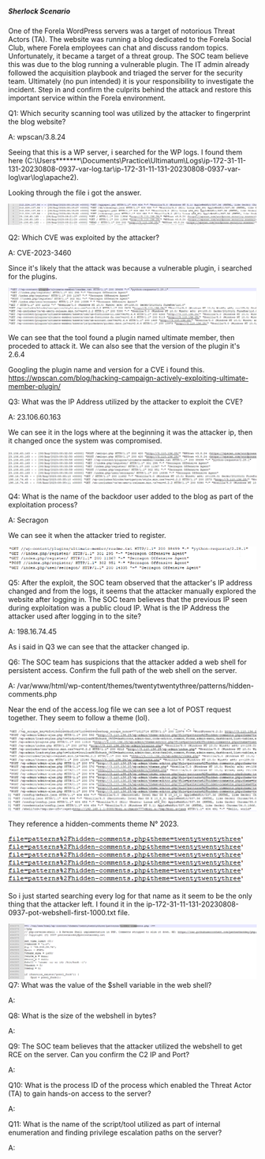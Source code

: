 
##### Sherlock Scenario

One of the Forela WordPress servers was a target of notorious Threat Actors (TA). The website was running a blog dedicated to the Forela Social Club, where Forela employees can chat and discuss random topics. Unfortunately, it became a target of a threat group. The SOC team believe this was due to the blog running a vulnerable plugin. The IT admin already followed the acquisition playbook and triaged the server for the security team. Ultimately (no pun intended) it is your responsibility to investigate the incident. Step in and confirm the culprits behind the attack and restore this important service within the Forela environment.


Q1: Which security scanning tool was utilized by the attacker to fingerprint the blog website?

A: wpscan/3.8.24

Seeing that this is a WP server, i searched for the WP logs.
I found them here (C:\Users\*******\Documents\Practice\Ultimatum\Logs\ip-172-31-11-131-20230808-0937-var-log.tar\ip-172-31-11-131-20230808-0937-var-log\var\log\apache2).

Looking through the file i got the answer.

![](../../Img/Pasted%20image%2020250516174444.png)

Q2: Which CVE was exploited by the attacker?

A: CVE-2023-3460

Since it's likely that the attack was because a vulnerable plugin, i searched for the plugins.

![](../../Img/Pasted%20image%2020250516174901.png)

We can see that the tool found a plugin named ultimate member, then proceded to attack it.
We can also see that the version of the plugin it's 2.6.4

Googling the plugin name and version for a CVE i found this.
https://wpscan.com/blog/hacking-campaign-actively-exploiting-ultimate-member-plugin/


Q3: What was the IP Address utilized by the attacker to exploit the CVE?

A: 23.106.60.163

We can see it in the logs where at the beginning it was the attacker ip, then it changed once the system was compromised.

![](../../Img/Pasted%20image%2020250516175707.png)

Q4: What is the name of the backdoor user added to the blog as part of the exploitation process?

A: Secragon

We can see it when the attacker tried to register.

![](../../Img/Pasted%20image%2020250516175945.png)

Q5: After the exploit, the SOC team observed that the attacker's IP address changed and from the logs, it seems that the attacker manually explored the website after logging in. The SOC team believes that the previous IP seen during exploitation was a public cloud IP. What is the IP Address the attacker used after logging in to the site?

A: 198.16.74.45

As i said in Q3 we can see that the attacker changed ip.

Q6: The SOC team has suspicions that the attacker added a web shell for persistent access. Confirm the full path of the web shell on the server.

A: /var/www/html/wp-content/themes/twentytwentythree/patterns/hidden-comments.php

Near the end of the access.log file we can see a lot of POST request together.
They seem to follow a theme (lol).

![](../../Img/Pasted%20image%2020250516180712.png)

They reference a hidden-comments theme N° 2023.

![](../../Img/Pasted%20image%2020250516180856.png)

So i just started searching every log for that name as it seem to be the only thing that the attacker left.
I found it in the ip-172-31-11-131-20230808-0937-pot-webshell-first-1000.txt file.

![](../../Img/Pasted%20image%2020250516182013.png)
Q7: What was the value of the $shell variable in the web shell?

A: 

Q8: What is the size of the webshell in bytes?

A: 

Q9: The SOC team believes that the attacker utilized the webshell to get RCE on the server. Can you confirm the C2 IP and Port?

A: 

Q10: What is the process ID of the process which enabled the Threat Actor (TA) to gain hands-on access to the server?

A: 

Q11: What is the name of the script/tool utilized as part of internal enumeration and finding privilege escalation paths on the server?

A: 

